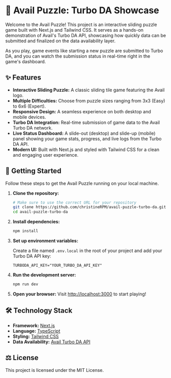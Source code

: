 # 🧩 Avail Puzzle: Turbo DA Showcase

Welcome to the Avail Puzzle! This project is an interactive sliding puzzle game built with Next.js and Tailwind CSS. It serves as a hands-on demonstration of Avail's Turbo DA API, showcasing how quickly data can be submitted and finalized on the data availability layer.

As you play, game events like starting a new puzzle are submitted to Turbo DA, and you can watch the submission status in real-time right in the game's dashboard.

## ✨ Features

-   **Interactive Sliding Puzzle:** A classic sliding tile game featuring the Avail logo.
-   **Multiple Difficulties:** Choose from puzzle sizes ranging from 3x3 (Easy) to 6x6 (Expert).
-   **Responsive Design:** A seamless experience on both desktop and mobile devices.
-   **Turbo DA Integration:** Real-time submission of game data to the Avail Turbo DA network.
-   **Live Status Dashboard:** A slide-out (desktop) and slide-up (mobile) panel showing your game stats, progress, and live logs from the Turbo DA API.
-   **Modern UI:** Built with Next.js and styled with Tailwind CSS for a clean and engaging user experience.

## 🚀 Getting Started

Follow these steps to get the Avail Puzzle running on your local machine.

1.  **Clone the repository:**
    ```bash
    # Make sure to use the correct URL for your repository
    git clone https://github.com/christineRPM/avail-puzzle-turbo-da.git
    cd avail-puzzle-turbo-da
    ```

2.  **Install dependencies:**
    ```bash
    npm install
    ```

3.  **Set up environment variables:**

    Create a file named `.env.local` in the root of your project and add your Turbo DA API key:

    ```env
    TURBODA_API_KEY="YOUR_TURBO_DA_API_KEY"
    ```

4.  **Run the development server:**
    ```bash
    npm run dev
    ```

5.  **Open your browser:**
    Visit [http://localhost:3000](http://localhost:3000) to start playing!

## 🛠️ Technology Stack

-   **Framework:** [Next.js](https://nextjs.org/)
-   **Language:** [TypeScript](https://www.typescriptlang.org/)
-   **Styling:** [Tailwind CSS](https://tailwindcss.com/)
-   **Data Availability:** [Avail Turbo DA API](https://docs.availproject.org/api-reference/avail-turbo-da-api)

## ⚖️ License

This project is licensed under the MIT License.
